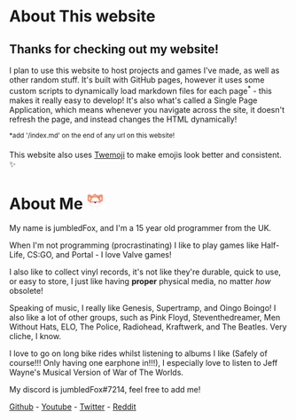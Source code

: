 # About This website
## Thanks for checking out my website!
I plan to use this website to host projects and games I've made, as well as other random stuff.
It's built with GitHub pages, however it uses some custom scripts to dynamically load markdown files for each page<sup><r>*</r></sup> - this makes it really easy to develop! It's also what's called a <r>Single Page Application</r>, which means whenever you navigate across the site, it doesn't refresh the page, and instead changes the HTML dynamically!

<sup><r>*add '/index.md' on the end of any url on this website!</r></sup>

This website also uses [Twemoji](https://twemoji.twitter.com/) to make emojis look better and consistent. ✨

<foxhr>

# About Me ![](/images/transparent.png)
My name is <r>jumbledFox</r>, and I'm a 15 year old programmer from the UK.

When I'm not programming (procrastinating) I like to play games like <r>Half-Life</r>, <r>CS:GO</r>, and <r>Portal</r> - I love Valve games!

I also like to collect vinyl records, it's not like they're durable, quick to use, or easy to store, I just like having __proper__ physical media, no matter _how_ obsolete!

Speaking of music, I really like <r>Genesis</r>, <r>Supertramp</r>, and <r>Oingo Boingo</r>! I also like a lot of other groups, such as Pink Floyd, Steventhedreamer, Men Without Hats, ELO, The Police, Radiohead, Kraftwerk, and The Beatles. Very cliche, I know.

I love to go on long bike rides whilst listening to albums I like (Safely of course!!! Only having one earphone in!!!), I especially love to listen to <r>Jeff Wayne's Musical Version of War of The Worlds</r>.
<foxhr>

My discord is <r>jumbledFox#7214</r>, feel free to add me!

[Github](https://github.com/jumbledFox) - [Youtube](https://www.youtube.com/channel/UCT43846u33Nr688JELaGMmQ) - [Twitter](https://twitter.com/jumbledFox) - [Reddit](https://reddit.com/u/jumbledFox)